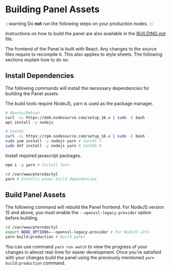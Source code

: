# Building Panel Assets

:::warning
Do **not** run the following steps on your production nodes.
:::

Instructions on how to build the panel are also available in the [BUILDING.md](https://github.com/pterodactyl/panel/blob/develop/BUILDING.md) file.

The frontend of the Panel is built with React. Any changes to the source files require to recompile it.
This also applies to style sheets. The following sections explain how to do so.

## Install Dependencies

The following commands will install the necessary dependencies for building the Panel assets.

The build tools require NodeJS, yarn is used as the package manager.

```bash
# Ubuntu/Debian
curl -sL https://deb.nodesource.com/setup_16.x | sudo -E bash -
apt install -y nodejs

# CentOS
curl -sL https://rpm.nodesource.com/setup_16.x | sudo -E bash -
sudo yum install -y nodejs yarn # CentOS 7
sudo dnf install -y nodejs yarn # CentOS 8
```

Install required javascript packages.

```bash
npm i -g yarn # Install Yarn

cd /var/www/pterodactyl
yarn # Installs panel build dependencies
```

## Build Panel Assets

The following command will rebuild the Panel frontend. For NodeJS version 15 and above, you must enable the `--openssl-legacy-provider` option before building.

```bash
cd /var/www/pterodactyl
export NODE_OPTIONS=--openssl-legacy-provider # for NodeJS v15+
yarn build:production # Build panel
```

You can use command `yarn run watch` to view the progress of your changes in almost real-time for easier development. Once you're satisfied with your changes build the panel using the previously mentioned `yarn build:production` command. 

